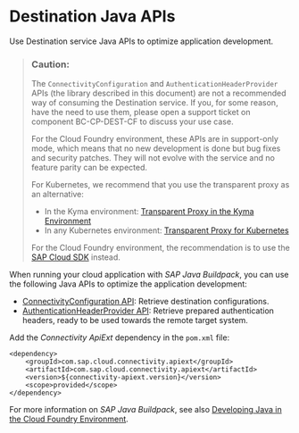 <!-- loio60f00ec5724e4875b51a2cadfb2364b2 -->

# Destination Java APIs

Use Destination service Java APIs to optimize application development.

> ### Caution:  
> The `ConnectivityConfiguration` and `AuthenticationHeaderProvider` APIs \(the library described in this document\) are not a recommended way of consuming the Destination service. If you, for some reason, have the need to use them, please open a support ticket on component BC-CP-DEST-CF to discuss your use case.
> 
> For the Cloud Foundry environment, these APIs are in support-only mode, which means that no new development is done but bug fixes and security patches. They will not evolve with the service and no feature parity can be expected.
> 
> For Kubernetes, we recommend that you use the transparent proxy as an alternative:
> 
> -   In the Kyma environment: [Transparent Proxy in the Kyma Environment](transparent-proxy-in-the-kyma-environment-1700cfe.md)
> -   In any Kubernetes environment: [Transparent Proxy for Kubernetes](transparent-proxy-for-kubernetes-acc64ad.md)
> 
> For the Cloud Foundry environment, the recommendation is to use the [SAP Cloud SDK](https://sap.github.io/cloud-sdk/docs/java/getting-started) instead.

When running your cloud application with *SAP Java Buildpack*, you can use the following Java APIs to optimize the application development:

-   [ConnectivityConfiguration API](connectivityconfiguration-api-d31bdd5.md): Retrieve destination configurations.
-   [AuthenticationHeaderProvider API](authenticationheaderprovider-api-2959ab8.md): Retrieve prepared authentication headers, ready to be used towards the remote target system.

Add the *Connectivity ApiExt* dependency in the `pom.xml` file:

```
<dependency>
    <groupId>com.sap.cloud.connectivity.apiext</groupId>
    <artifactId>com.sap.cloud.connectivity.apiext</artifactId>
    <version>${connectivity-apiext.version}</version>
    <scope>provided</scope>
</dependency>
```

For more information on *SAP Java Buildpack*, see also [Developing Java in the Cloud Foundry Environment](https://help.sap.com/docs/btp/sap-business-technology-platform/developing-java-in-cloud-foundry-environment?version=Cloud).

